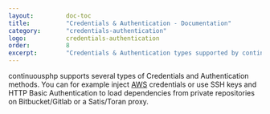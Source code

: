 ```yaml
---
layout:         doc-toc
title:          "Credentials & Authentication - Documentation"
category:       "credentials-authentication"
logo:           credentials-authentication
order:          8
excerpt:        "Credentials & Authentication types supported by continuousphp."
---
```

continuousphp supports several types of Credentials and Authentication methods.
You can for example inject [AWS](https://aws.amazon.com) credentials or use SSH keys
and HTTP Basic Authentication to load dependencies from private repositories on
Bitbucket/Gitlab or a Satis/Toran proxy.
